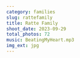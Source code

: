 ```yaml
---
category: families
slug: rattefamily
title: Ratte Family
shoot_date: 2023-09-29
total_photos: 72
music: BeatingMyHeart.mp3
img_ext: jpg
---
```

